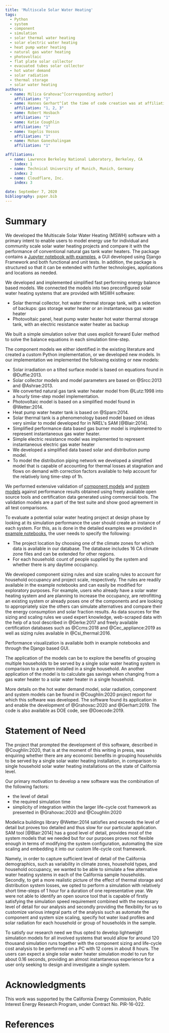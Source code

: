 ```yaml
---
title: 'Multiscale Solar Water Heating'
tags:
  - Python
  - system
  - component
  - simulation
  - solar thermal water heating
  - solar electric water heating
  - heat pump water heating
  - natural gas water heating
  - photovoltaic
  - flat plate solar collector
  - evacuated tubes solar collector
  - hot water demand
  - solar radiation
  - thermal storage
  - solar water heating
authors:
  - name: Milica Grahovac^[corresponding author]
    affiliation: "1"
  - name: Hannes Gerhart^[at the time of code creation was at affiliation 1 and 2, now is at affiliation 3]
    affiliation: "1, 2, 3"
  - name: Robert Hosbach
    affiliation: "1"
  - name: Katie Coughlin
    affiliation: "1"
  - name: Vagelis Vossos
    affiliation: "1"
  - name: Mohan Ganeshalingam
    affiliation: "1"

affiliations:
  - name: Lawrence Berkeley National Laboratory, Berkeley, CA
    index: 1
  - name: Technical University of Munich, Munich, Germany
    index: 2
  - name: Cloudflare, Inc.
    index: 3

date: September 7, 2020
bibliography: paper.bib
---
```



# Summary

We developed the Multiscale Solar Water Heating (MSWH) software with a primary intent to enable users to model energy use for individual and community scale solar water heating projects and compare it with the performance of conventional natural gas tank water heaters. The package contains a [Jupyter notebook with examples](https://github.com/LBNL-ETA/MSWH/blob/master/scripts/MSWH%20System%20Tool.ipynb), a GUI developed using Django Framework and both functional and unit tests. In addition, the package is structured so that it can be extended with further technologies, applications and locations as needed.

We developed and implemented simplified fast performing energy balance based models. We connected the models into two preconfigured solar water heating systems that are provided with MSWH software:

* Solar thermal collector, hot water thermal storage tank, with a selection of backups: gas storage water heater or an instantaneous gas water heater
* Photovoltaic panel, heat pump water heater hot water thermal storage tank, with an electric resistance water heater as backup

We built a simple simulation solver that uses explicit forward Euler method to solve the balance equations in each simulation time-step.

The component models we either identified in the existing literature and created a custom Python implementation, or we developed new models. In our implementation we implemented the following existing or new models:

* Solar irradiation on a tilted surface model is based on equations found in @Duffie:2013.
* Solar collector models and model parameters are based on @Srcc:2013 and @Ashrae:2013.
* We converted natural gas tank water heater model from @Lutz:1998 into a hourly time-step model implementation.
* Photovoltaic model is based on a simplified model found in @Wetter:2014.
* Heat pump water heater tank is based on @Sparn:2014.
* Solar thermal tank is a phenomenology based model based on ideas very similar to model developed for in NREL's SAM [@Blair:2014].
* Simplified performance data based gas burner model is implemented to represent instantaneous gas water heater.
* Simple electric resistance model was implemented to represent instantaneous electric gas
water heater
*  We developed a simplified data based solar and distribution pump model.
* To model the distribution piping network we developed a simplified model that is capable of accounting for thermal losses at stagnation and flows on demand with correction factors available to help account for the relatively long time-step of 1h.

We performed extensive validation of [component models](https://github.com/LBNL-ETA/MSWH/blob/master/mswh/system/tests/test_components.py) and [system models](https://github.com/LBNL-ETA/MSWH/blob/master/mswh/system/tests/test_models.py) against performance results obtained using freely available open source tools and certification data generated using commercial tools. The validation models are a part of the test suite and show good agreement in all test comparisons.

To evaluate a potential solar water heating project at design phase by looking at its simulation performance the user should create an instance of each system. For this, as is done in the detailed examples we provided in [example notebooks](https://github.com/LBNL-ETA/MSWH/tree/master/scripts), the user needs to specify the following:

* The project location by choosing one of the climate zones for which data is available in our database. The database includes 16 CA climate zone files and can be extended for other regions.
* For each household: count of people supplied by the system and whether there is any daytime occupancy.

We developed component sizing rules and size scaling rules to account for household occupancy and project scale, respectively. The rules are readily available in the example notebooks and can easily be modified for exploratory purposes. For example, users who already have a solar water heating system and are planning to increase the occupancy, are retrofitting an existing system or already poses one of the components and are looking to appropriately size the others can simulate alternatives and compare their the energy consumption and solar fraction results. As data sources for the sizing and scaling rules we used expert knowledge, web-scraped data with the help of a tool described in @Gerke:2017 and freely available certification databases such as @Ccms:2018 and @Cec_appliance:2019 as well as sizing rules available in @Csi_thermal:2016.

Performance visualization is available both in example notebooks and through the Django based GUI.

The application of the models can be to explore the benefits of grouping multiple households to be served by a single solar water heating system in comparison to a system installed in a single household. An another application of the model is to calculate gas savings when changing from a gas water heater to a solar water heater in a single household.

More details on the hot water demand model, solar radiation, component and system models can be found in @Coughlin:2020 project report for which this software was developed. The software found its application in and enable the development of @Grahovac:2020 and @Gerhart:2019. The code is also available as DOE code, see @Doecode:2019.

# Statement of Need

The project that prompted the development of this software, described in @Coughlin:2020, that is at the moment of this writing in press, was enquiring whether there are any economic benefits in grouping households to be served by a single solar water heating installation, in comparison to single household solar water heating installations on the state of California level.

Our primary motivation to develop a new software was the combination of the following factors:

* the level of detail
* the required simulation time
* simplicity of integration within the larger life-cycle cost framework as presented in @Grahovac:2020 and @Coughlin:2020

Modelica buildings library @Wetter:2014 satisfies and exceeds the level of detail but proves too detailed and thus slow for our particular application. SAM tool [@Blair:2014] has a good level of detail, provides most of the system models that we needed but for our purposes proves not flexible enough in terms of modifying the system configuration, automating the size scaling and embedding it into our custom life-cycle cost framework.

Namely, in order to capture sufficient level of detail of the California demographics, such as variability in climate zones, household types, and household occupancy, we wanted to be able to simulate a few alternative water heating systems in each of the California sample households. Secondly, to get a more realistic picture of the effect of thermal storage and distribution system losses, we opted to perform a simulation with relatively short time-steps of 1 hour for a duration of one representative year. We were not able to identify an open source tool that is capable of firstly satisfying the simulation speed requirement combined with the necessary level of detail for our analysis and secondly providing the flexibility for us to customize various integral parts of the analysis such as automate the component and system size scaling, specify hot water load profiles and solar radiation for each household or group of households in the sample.

To satisfy our research need we thus opted to develop lightweight simulation models for all involved systems that would allow for around 120 thousand simulation runs together with the component sizing and life-cycle cost analysis to be performed on a PC with 12 cores in about 8 hours. The users can expect a single solar water heater simulation model to run for about 0.16 seconds, providing an almost instantaneous experience for a user only seeking to design and investigate a single system.

# Acknowledgments

This work was supported by the California Energy Commission, Public Interest Energy Research Program, under Contract No. PIR-16-022.

# References
